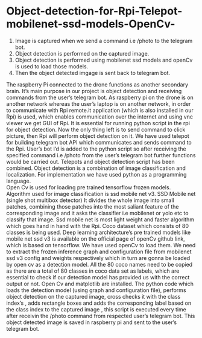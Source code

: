# Object-detection-for-Rpi-Telepot-mobilenet-ssd-models-OpenCv-
1. Image is captured when we send a command i.e /photo to the telegram bot.
2. Object detection is performed on the captured image.
3. Object detection is performed using mobilenet ssd models and openCv is used to load those models.
4. Then the object detected imgage is sent back to telegram bot.

The raspberry Pi connected to the drone functions as another secondary brain.
It’s main purpose in our project is object detection and receiving commands from the user’s telegram bot. 
As raspberry pi on the drone is on another network whereas the user’s laptop is on another network, in order to communicate with Rpi remote.it application (which is also installed in our Rpi) is used, which enables communication over the internet and using vnc viewer we get GUI of Rpi. It is essential for running python script in the rpi for object detection.
Now the only thing left is to send command to click picture, then Rpi will perform object detection on it.
We have used telepot for building telegram bot API which communicates and sends command to the Rpi. User’s bot I’d is added to the python script so after receiving the specified command i.e  /photo from the user’s telegram bot further functions would be carried out.
Telepots and object detection script has been combined. 
Object detection is a combination of image classification and localization.
For implementation we have used python as a programming language.	
Open Cv is used for loading pre trained tensorflow frozen models.
Algorithm used for image classification is ssd mobile net v3.
SSD Mobile net  (single shot multibox detector)
It divides the whole image into small patches, combining those patches into the most saliant feature of the corresponding image and it asks the classifier i.e mobilenet or yolo etc to classify that image.
Ssd mobile net is most light weight and faster algorithm which goes hand in hand with the Rpi.
Coco dataset which consists of 80 classes is being used.
Deep learning architecture’s pre trained models like mobile net ssd v3 is available on the official page of openCv github link, which is based on tensorflow. We have used openCv to load them. We need to extract the frozen inference graph and configuration file from mobilenet ssd v3 config and weights respectively which in turn are gonna be loaded by open cv as a detection model.
All the 80 coco names need to be copied as there are a total of 80 classes in coco data set as labels, which are essential to check if our detection model has provided us with the correct output or not.
Open Cv and matplotlib are installed.
The python code which loads the detection model (using graph and configuration file), performs object detection on the captured image, cross checks it with the class index’s , adds rectangle boxes and adds the corresponding label based on the class index to the captured image , this script is executed every time after receivin the /photo command from respected user’s telegram bot.
This object detected image is saved in raspberry pi and sent to the user’s telegram bot.
